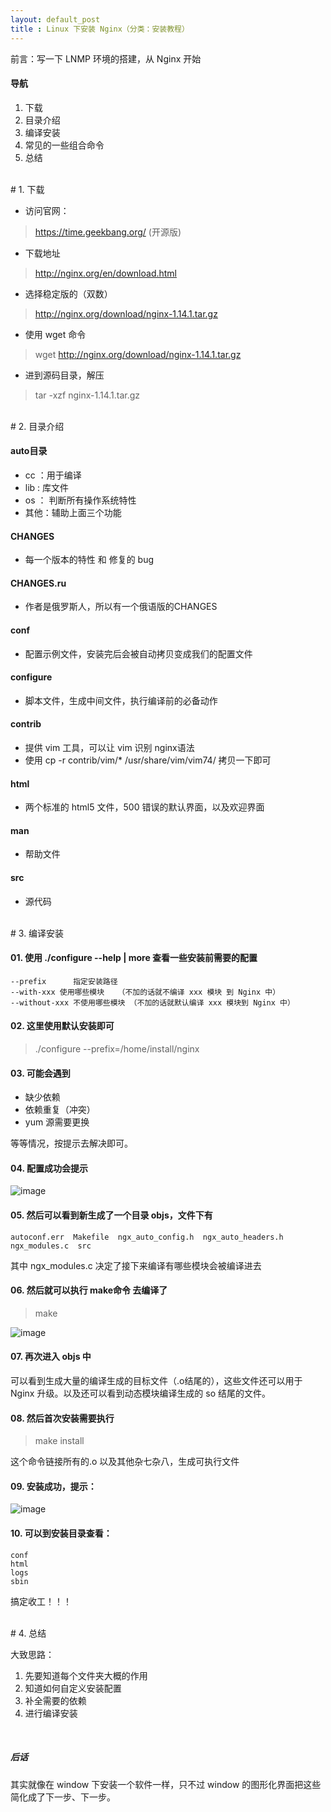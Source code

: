 ```yaml
---
layout: default_post
title : Linux 下安装 Nginx（分类：安装教程）
---
```





前言：写一下 LNMP 环境的搭建，从 Nginx 开始

#### 导航
1. 下载
1. 目录介绍
1. 编译安装
1. 常见的一些组合命令
1. 总结


<br>
# 1. 下载

- 访问官网：
> https://time.geekbang.org/  (开源版)

- 下载地址
>http://nginx.org/en/download.html

- 选择稳定版的（双数） 
> http://nginx.org/download/nginx-1.14.1.tar.gz

- 使用 wget 命令
> wget http://nginx.org/download/nginx-1.14.1.tar.gz

- 进到源码目录，解压
> tar -xzf nginx-1.14.1.tar.gz 


<br>
# 2. 目录介绍

#### auto目录
- cc ：用于编译
- lib : 库文件
- os ： 判断所有操作系统特性
- 其他：辅助上面三个功能

####  CHANGES  
- 每一个版本的特性 和 修复的 bug

####  CHANGES.ru  
- 作者是俄罗斯人，所以有一个俄语版的CHANGES  

####  conf  
- 配置示例文件，安装完后会被自动拷贝变成我们的配置文件

####  configure  
- 脚本文件，生成中间文件，执行编译前的必备动作

####  contrib  
- 提供 vim 工具，可以让 vim 识别 nginx语法 
- 使用 cp -r contrib/vim/* /usr/share/vim/vim74/ 拷贝一下即可

####  html 
- 两个标准的 html5 文件，500 错误的默认界面，以及欢迎界面
 
####  man  
- 帮助文件

####  src
- 源代码


<br>
# 3. 编译安装

#### 01. 使用 ./configure --help | more 查看一些安装前需要的配置

```
--prefix      指定安装路径
--with-xxx 使用哪些模块   （不加的话就不编译 xxx 模块 到 Nginx 中）
--without-xxx 不使用哪些模块 （不加的话就默认编译 xxx 模块到 Nginx 中）
```

#### 02. 这里使用默认安装即可

> ./configure --prefix=/home/install/nginx

#### 03. 可能会遇到

- 缺少依赖
- 依赖重复（冲突）
- yum 源需要更换

等等情况，按提示去解决即可。

#### 04. 配置成功会提示
![image]({{site.data.photo_url}}18-10-06@01.png)

#### 05. 然后可以看到新生成了一个目录 objs，文件下有
```
autoconf.err  Makefile  ngx_auto_config.h  ngx_auto_headers.h  ngx_modules.c  src
```

其中 ngx_modules.c 决定了接下来编译有哪些模块会被编译进去

#### 06. 然后就可以执行 make命令 去编译了

> make

![image]({{site.data.photo_url}}18-10-06@02.png)

#### 07. 再次进入 objs 中

可以看到生成大量的编译生成的目标文件（.o结尾的），这些文件还可以用于 Nginx 升级。以及还可以看到动态模块编译生成的 so 结尾的文件。


#### 08. 然后首次安装需要执行 
> make install

这个命令链接所有的.o 以及其他杂七杂八，生成可执行文件

#### 09. 安装成功，提示：

![image]({{site.data.photo_url}}18-10-06@03.png)

#### 10. 可以到安装目录查看：
```
conf 
html  
logs  
sbin
```

搞定收工！！！


<br>
# 4. 总结

大致思路：
1. 先要知道每个文件夹大概的作用
1. 知道如何自定义安装配置
1. 补全需要的依赖
1. 进行编译安装

<br>

##### 后话
其实就像在 window 下安装一个软件一样，只不过 window 的图形化界面把这些简化成了下一步、下一步。
